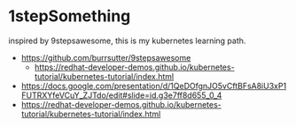 # 1stepSomething

inspired by 9stepsawesome, this is my kubernetes learning path.

 * https://github.com/burrsutter/9stepsawesome
   * https://redhat-developer-demos.github.io/kubernetes-tutorial/kubernetes-tutorial/index.html
 * https://docs.google.com/presentation/d/1QeDOfgnJO5vCftBFsA8iU3xP1FUTRXYfeVCuY_ZJTdo/edit#slide=id.g3e7ff8d655_0_4
 * https://redhat-developer-demos.github.io/kubernetes-tutorial/kubernetes-tutorial/index.html
